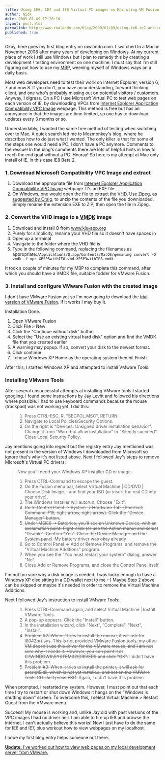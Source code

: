 ```yaml
---
title: Using IE6, IE7 and IE8 Virtual PC images on Mac using VM Fusion
author: Nick
date: 2009-01-09 17:20:16
layout: post.html
permalink: http://www.rowlando.com/blog/2009/01/09/using-ie6-ie7-and-ie8-virtual-pc-images-on-mac-using-vm-fusion/
published: true
---
```

Okay, here goes my first blog entry on rowlando.com. I switched to a Mac in November 2008 after many years of developing on Windows. At my current place of work I still use Windows but I plan to remedy this by creating a development / testing environment on one machine. I must say that I'm still figuring out how to use my <abbr title="Mac Book Pro">MBP</abbr>, weening myself of Windows ways on a daily basis.

Most web developers need to test their work on Internet Explorer, version 6, 7 and now 8. If you don't, you have an understanding, forward thinking client, and one who's probably missing out on potential visitors / customers. Anyway, I digress. On a PC I use Microsoft Virtual PC to test web pages on each version of IE, by downloading VPCs from <a href="http://www.microsoft.com/downloads/details.aspx?FamilyId=21EABB90-958F-4B64-B5F1-73D0A413C8EF&amp;displaylang=en">Internet Explorer Application Compatibility VPC Image</a> webpage. This method is free but has an annoyance in that the images are time-limited, so one has to download updates every 3 months or so.

Understandably, I wanted the same free method of testing when switching over to Mac. A quick search led me to Mozmonkey's blog, where he describes how to do just what I wanted. The only killer is that for some of the steps one would need a PC. I don't have a PC anymore. Comments to the rescue! In the blog's comments there are lots of helpful hints in how to reach the end goal without a PC. Hooray! So here is my attempt at Mac only install of IE, in this case IE8 Beta 2.
<h3>1. Download Microsoft Compatibility VPC Image and extract</h3>
<ol>
	<li>Download the appropriate file from <a href="http://www.microsoft.com/downloads/details.aspx?FamilyId=21EABB90-958F-4B64-B5F1-73D0A413C8EF&amp;displaylang=en">Internet Explorer Application Compatibility VPC Image</a> webpage. It's an EXE file.</li>
	<li>On Windows, one would open the file to extract the <abbr title="Virtual Hard Disk">VHD</abbr>. Use <a href="http://www.zipeg.com/">Zipeg</a>, as <a href="http://blog.mozmonkey.com/2008/vpc-ie6-ie7-ie8-on-mac-os-x/#comment-137834">suggested by Craig</a>, to unzip the contents of the file you downloaded. Simply rename the extension EXE to ZIP, then open the file in Zipeg.</li>
</ol>
<h3>2. Convert the VHD image to a <abbr title="Virtual Machine Disk Format">VMDK</abbr> image</h3>
<ol>
	<li>Download and install Q from <a href="http://www.kju-app.org/">www.kju-app.org</a></li>
	<li>Purely for simplicity, rename your VHD file so it doesn't have spaces in</li>
	<li>Open up a terminal</li>
	<li>Navigate to the folder where the VHD file is</li>
	<li>Type in the following command, replacing the filenames as appropriate:<code>/Applications/Q.app/Contents/MacOS/qemu-img convert -O vmdk -f vpc XPSP3withIE8.vhd XPSP3withIE8.vmdk</code></li>
</ol>
It took a couple of minutes for my MBP to complete this command, after which you should have a VMDK file, suitable fodder for VMware Fusion.
<h3>3. Install and configure VMware Fusion with the created image</h3>
I don't have VMware Fusion yet so I'm now going to download the <a href="http://www.vmware.com/products/fusion/overview.html">trial version of VMware Fusion</a>. If it works I may buy it.

Installation Done.
<ol>
	<li>Open VMware Fusion</li>
	<li>Click File &gt; New</li>
	<li>Click the "Continue without disk" button</li>
	<li>Select the "Use an existing virtual hard disk" option and find the VMDK file that you created earlier</li>
	<li>A warning may popup. If so, convert your disk to the newest format.</li>
	<li>Click continue</li>
	<li>I chose Windows XP Home as the operating system then hit Finish.</li>
</ol>
After this, I started Windows XP and attempted to install VMware Tools.
<h3>Installing VMware Tools</h3>
After several unsuccessful attempts at installing VMware tools I started googling. I found some <a href="http://communities.vmware.com/docs/DOC-7250">instructions by Jay Levitt</a> and followed his directions where possible. I had to use keyboard commands because the mouse (trackpad) was not working yet. I did this:
<blockquote>
<ol>
	<li>Press CTRL-ESC, R, "SECPOL.MSC", RETURN.</li>
	<li>Navigate to Local Policies\Security Options.</li>
	<li>On the right is "Devices: Unsigned driver installation behavior". Change it from "Warn but allow installation" to "Silently succeed". Close Local Security Policy.</li>
</ol>
</blockquote>
Jay mentions going into regedit but the registry entry Jay mentioned was not present in the version of Windows I downloaded from Microsoft so ignore that's why it's not listed above. Next I followed Jay's steps to remove Microsoft's Virtual PC drivers:
<blockquote>Now you'll need your Windows XP installer CD or image.
<ol>
	<li>Press CTRL-Command to escape the guest.</li>
	<li>On the Fusion menu bar, select Virtual Machine | CD/DVD | Choose Disk Image... and find your ISO (or insert the real CD into your drive).</li>
	<li>The Windows Installer will autorun.  Choose "Exit".</li>
	<li><del>Go to Control Panel -&gt; System -&gt; Hardware Tab. (Shortcut: Command-F15, right-arrow, right-arrow). Click the "Device Manager" button.</del></li>
	<li><del>Under MSIE6 -&gt; Batteries, you'll see an Unknown Device, with an exclamation point. Right-click (or use the Action menu) and select "Disable". Confirm "Yes". Close the Device Manager and the System panel.</del> My battery driver was okay already</li>
	<li>Go to Control Panel -&gt; Add or Remove Programs, and remove the "Virtual Machine Additions" program.</li>
	<li>When you see the "You must restart your system" dialog, answer "No".</li>
	<li>Close Add or Remove Programs, and close the Control Panel itself.</li>
</ol>
</blockquote>
I'm not too sure why a disk image is needed. I was lucky enough to have a Windows XP disc sitting in a CD wallet next to me :-) Maybe Step 2 above can be skipped or maybe it's needed in order to remove the Virtual Machine Additions.

Next I followed Jay's instruction to install VMware Tools:
<blockquote>
<ol>
	<li>Press CTRL-Command again, and select Virtual Machine | Install VMware Tools.</li>
	<li>A pop-up appears.  Click the "Install" button.</li>
	<li>In the installation wizard, click "Next", "Complete", "Next", "Install".</li>
	<li><del>Problem #2: When it tries to install the mouse, it will ask for i8042prt.sys. This is not provided VMware Fusion tools; my other VM doesn't use this driver for the VMware mouse, and I am not sure why it needs it. However, you can point it at C:\WINDOWS\SYSTEM32\DRIVERS and click "OK".</del> I didn't have this problem</li>
	<li><del>Problem #3: When it tries to install the printer, it will ask for pscript5.dll, which is not yet installed, and not on the VMWare Tools CD. Just press ESC.</del> Again, I didn't have this problem</li>
</ol>
</blockquote>
When prompted, I restarted my system. However, I must point out that each time I try to restart or shut down Windows it hangs on the "Windows is shutting down" screen. To overcome this, I select Virtual Machine &gt; Restart Guest from the VMware menu.

Success! My mouse is working and, unlike Jay did with past versions of the VPC images I had no driver hell. I am able to fire up IE8 and browse the internet. I can't actually believe this works! Now I just have to do the same for IE6 and IE7, plus workout how to view webpages on my localhost.

I hope my first blog entry helps someone out there.

<ins datetime="2009-01-11T20:22:14+00:00"><strong>Update:</strong> I've worked out how to <a href="http://www.rowlando.com/blog/2009/01/11/reaching-localhost-from-vmware-virtual-machines-on-a-mac/">view web pages on my local development server from VMware</a>.</ins>
